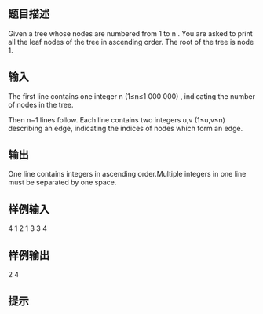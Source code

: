 ## 题目描述
Given a tree whose nodes are numbered from 1 to n
. You are asked to print all the leaf nodes of the tree in ascending order. The root of the tree is node 1.
## 输入
The first line contains one integer n
(1≤n≤1 000 000)
, indicating the number of nodes in the tree.

Then n−1
lines follow. Each line contains two integers u,v
(1≤u,v≤n)
describing an edge, indicating the indices of nodes which form an edge.
## 输出
One line contains integers in ascending order.Multiple integers in one line must be separated by one space.
## 样例输入
4
1 2
1 3
3 4
## 样例输出
2 4
## 提示
